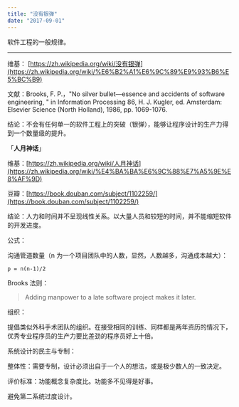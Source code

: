 ```yaml
---
title: "没有银弹"
date: "2017-09-01"
---
```


软件工程的一般规律。

---

维基： [https://zh.wikipedia.org/wiki/没有银弹](https://zh.wikipedia.org/wiki/%E6%B2%A1%E6%9C%89%E9%93%B6%E5%BC%B9)

文献：Brooks, F. P.，"No silver bullet—essence and accidents of software engineering, " in Information Processing 86, H. J. Kugler, ed. Amsterdam: Elsevier Science (North Holland), 1986, pp. 1069-1076.

结论：不会有任何单一的软件工程上的突破（银弹），能够让程序设计的生产力得到一个数量级的提升。

「**人月神话**」

维基：[https://zh.wikipedia.org/wiki/人月神话](https://zh.wikipedia.org/wiki/%E4%BA%BA%E6%9C%88%E7%A5%9E%E8%AF%9D)

豆瓣：[https://book.douban.com/subject/1102259/](https://book.douban.com/subject/1102259/)

结论：人力和时间并不呈现线性关系。以大量人员和较短的时间，并不能缩短软件的开发进度。

公式：

沟通管道数量（n 为一个项目团队中的人数，显然，人数越多，沟通成本越大）：

```txt
p = n(n-1)/2
```

Brooks 法则：

> Adding manpower to a late software project makes it later.

组织：

提倡类似外科手术团队的组织。在接受相同的训练、同样都是两年资历的情况下，优秀专业程序员的生产力要比差劲的程序员好上十倍。

系统设计的民主与专制：

整体性：需要专制，设计必须出自于一个人的想法，或是极少数人的一致决定。

评价标准：功能概念复杂度比。功能多不见得是好事。

避免第二系统过度设计。
